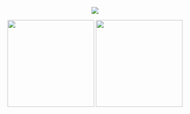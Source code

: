 
<p align='center'>
    <img src="https://capsule-render.vercel.app/api?type=waving&color=auto&height=300&section=header&text=jijijiwon&fontSize=90&animation=fadeIn&fontAlignY=38&desc=developer&descAlignY=51&descAlign=62"/>
</p>

<p align='center'>
    <img height="200em" src="https://github-readme-stats.vercel.app/api?username=jijijiwon&show_icons=true"/>
  <img height="200em" src="https://github-readme-stats.vercel.app/api/top-langs/?username=jijijiwon&layout=compact">
</p>

<!--
**jijijiwon/jijijiwon** is a ✨ _special_ ✨ repository because its `README.md` (this file) appears on your GitHub profile.

Here are some ideas to get you started:

- 🔭 I’m currently working on ...
- 🌱 I’m currently learning ...
- 👯 I’m looking to collaborate on ...
- 🤔 I’m looking for help with ...
- 💬 Ask me about ...
- 📫 How to reach me: ...
- 😄 Pronouns: ...
- ⚡ Fun fact: ...
-->
